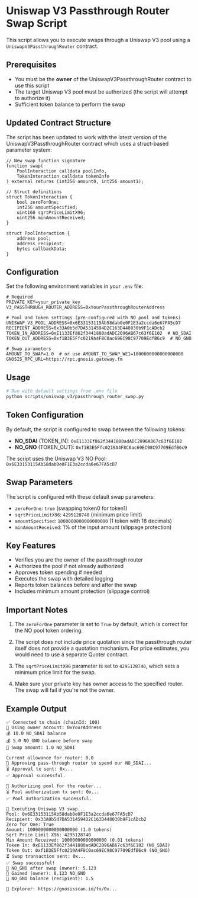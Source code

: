 # Uniswap V3 Passthrough Router Swap Script

This script allows you to execute swaps through a Uniswap V3 pool using a `UniswapV3PassthroughRouter` contract.

## Prerequisites

- You must be the **owner** of the UniswapV3PassthroughRouter contract to use this script
- The target Uniswap V3 pool must be authorized (the script will attempt to authorize it)
- Sufficient token balance to perform the swap

## Updated Contract Structure

The script has been updated to work with the latest version of the UniswapV3PassthroughRouter contract which uses a struct-based parameter system:

```solidity
// New swap function signature
function swap(
    PoolInteraction calldata poolInfo,
    TokenInteraction calldata tokenInfo
) external returns (int256 amount0, int256 amount1);

// Struct definitions
struct TokenInteraction {
    bool zeroForOne;
    int256 amountSpecified;
    uint160 sqrtPriceLimitX96;
    uint256 minAmountReceived;
}

struct PoolInteraction {
    address pool;
    address recipient;
    bytes callbackData;
}
```

## Configuration

Set the following environment variables in your `.env` file:

```
# Required
PRIVATE_KEY=your_private_key
V3_PASSTHROUGH_ROUTER_ADDRESS=0xYourPassthroughRouterAddress

# Pool and Token settings (pre-configured with NO pool and tokens)
UNISWAP_V3_POOL_ADDRESS=0x6E33153115Ab58dab0e0F1E3a2ccda6e67FA5cD7
RECIPIENT_ADDRESS=0x33A0b5d7DA5314594D2C163D448030b9F1cADcb2
TOKEN_IN_ADDRESS=0xE1133Ef862f3441880adADC2096AB67c63f6E102  # NO_SDAI
TOKEN_OUT_ADDRESS=0xf1B3E5Ffc0219A4F8C0ac69EC98C97709EdfB6c9  # NO_GNO

# Swap parameters
AMOUNT_TO_SWAP=1.0  # or use AMOUNT_TO_SWAP_WEI=1000000000000000000
GNOSIS_RPC_URL=https://rpc.gnosis.gateway.fm
```

## Usage

```bash
# Run with default settings from .env file
python scripts/uniswap_v3/passthrough_router_swap.py
```

## Token Configuration

By default, the script is configured to swap between the following tokens:

- **NO_SDAI** (TOKEN_IN): `0xE1133Ef862f3441880adADC2096AB67c63f6E102`
- **NO_GNO** (TOKEN_OUT): `0xf1B3E5Ffc0219A4F8C0ac69EC98C97709EdfB6c9`

The script uses the Uniswap V3 NO Pool: `0x6E33153115Ab58dab0e0F1E3a2ccda6e67FA5cD7`

## Swap Parameters

The script is configured with these default swap parameters:

- `zeroForOne`: `true` (swapping token0 for token1)
- `sqrtPriceLimitX96`: `4295128740` (minimum price limit)
- `amountSpecified`: `1000000000000000000` (1 token with 18 decimals)
- `minAmountReceived`: 1% of the input amount (slippage protection)

## Key Features

- Verifies you are the owner of the passthrough router
- Authorizes the pool if not already authorized
- Approves token spending if needed
- Executes the swap with detailed logging
- Reports token balances before and after the swap
- Includes minimum amount protection (slippage control)

## Important Notes

1. The `zeroForOne` parameter is set to `True` by default, which is correct for the NO pool token ordering.

2. The script does not include price quotation since the passthrough router itself does not provide a quotation mechanism. For price estimates, you would need to use a separate Quoter contract.

3. The `sqrtPriceLimitX96` parameter is set to `4295128740`, which sets a minimum price limit for the swap.

4. Make sure your private key has owner access to the specified router. The swap will fail if you're not the owner.

## Example Output

```
✅ Connected to chain (chainId: 100)
🔑 Using owner account: 0xYourAddress
💰 10.0 NO_SDAI balance
💰 5.0 NO_GNO balance before swap
🔄 Swap amount: 1.0 NO_SDAI

Current allowance for router: 0.0
🔑 Approving pass-through router to spend our NO_SDAI...
⏳ Approval tx sent: 0x...
✅ Approval successful.

🔑 Authorizing pool for the router...
⏳ Pool authorization tx sent: 0x...
✅ Pool authorization successful.

🔄 Executing Uniswap V3 swap...
Pool: 0x6E33153115Ab58dab0e0F1E3a2ccda6e67FA5cD7
Recipient: 0x33A0b5d7DA5314594D2C163D448030b9F1cADcb2
Zero for One: True
Amount: 1000000000000000000 (1.0 tokens)
Sqrt Price Limit X96: 4295128740
Min Amount Received: 10000000000000000 (0.01 tokens)
Token In: 0xE1133Ef862f3441880adADC2096AB67c63f6E102 (NO_SDAI)
Token Out: 0xf1B3E5Ffc0219A4F8C0ac69EC98C97709EdfB6c9 (NO_GNO)
⏳ Swap transaction sent: 0x...
✅ Swap successful!
🔹 NO_GNO after swap (owner): 5.123
🔹 Gained (owner): 0.123 NO_GNO
🔹 NO_GNO balance (recipient): 1.5

🔗 Explorer: https://gnosisscan.io/tx/0x...
``` 
